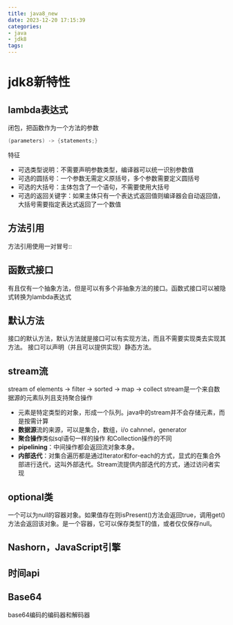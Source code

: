 ```yaml
---
title: java8_new
date: 2023-12-20 17:15:39
categories:
- java
- jdk8
tags:
---
```


# jdk8新特性
## lambda表达式
闭包，把函数作为一个方法的参数
```java
(parameters) -> {statements;}
```
特征
* 可选类型说明：不需要声明参数类型，编译器可以统一识别参数值
* 可选的圆括号：一个参数无需定义原括号，多个参数需要定义圆括号
* 可选的大括号：主体包含了一个语句，不需要使用大括号
* 可选的返回关键字：如果主体只有一个表达式返回值则编译器会自动返回值，大括号需要指定表达式返回了一个数值
## 方法引用
方法引用使用一对冒号::
## 函数式接口
有且仅有一个抽象方法，但是可以有多个非抽象方法的接口。函数式接口可以被隐式转换为lambda表达式
## 默认方法
接口的默认方法，默认方法就是接口可以有实现方法，而且不需要实现类去实现其方法。
接口可以声明（并且可以提供实现）静态方法。
## stream流
stream of elements -> filter -> sorted -> map -> collect
stream是一个来自数据源的元素队列且支持聚合操作
* 元素是特定类型的对象，形成一个队列。java中的stream并不会存储元素，而是按需计算
* **数据源**流的来源，可以是集合，数组，i/o cahnnel，generator
* **聚合操作**类似sql语句一样的操作
和Collection操作的不同
* **pipelining**：中间操作都会返回流对象本身。
* **内部迭代**：对集合遍历都是通过Iterator和for-each的方式，显式的在集合外部进行迭代，这叫外部迭代。Stream流提供内部迭代的方式，通过访问者实现
## optional类
一个可以为null的容器对象。如果值存在则isPresent()方法会返回true，调用get()方法会返回该对象。是一个容器，它可以保存类型T的值，或者仅仅保存null。
## Nashorn，JavaScript引擎
## 时间api
## Base64
base64编码的编码器和解码器